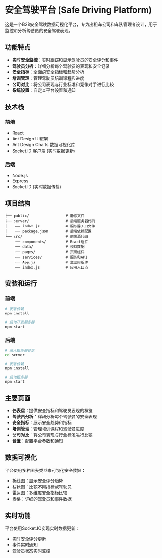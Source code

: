 # 安全驾驶平台 (Safe Driving Platform)

这是一个B2B安全驾驶数据可视化平台，专为出租车公司和车队管理者设计，用于监控和分析驾驶员的安全驾驶表现。

## 功能特点

- **实时安全监控**：实时跟踪和显示驾驶员的安全评分和事件
- **驾驶员分析**：详细分析每个驾驶员的表现和安全记录
- **安全指标**：全面的安全指标和趋势分析
- **培训管理**：管理驾驶员培训课程和进度
- **公司对比**：将公司表现与行业标准和竞争对手进行比较
- **系统设置**：自定义平台设置和通知

## 技术栈

### 前端
- React
- Ant Design UI框架
- Ant Design Charts 数据可视化库
- Socket.IO 客户端 (实时数据更新)

### 后端
- Node.js
- Express
- Socket.IO (实时数据传输)

## 项目结构

```
├── public/                 # 静态文件
├── server/                 # 后端服务器代码
│   ├── index.js            # 服务器入口文件
│   └── package.json        # 后端依赖配置
└── src/                    # 前端源代码
    ├── components/         # React组件
    ├── data/               # 模拟数据
    ├── pages/              # 页面组件
    ├── services/           # 服务和API
    ├── App.js              # 主应用组件
    └── index.js            # 应用入口点
```

## 安装和运行

### 前端

```bash
# 安装依赖
npm install

# 启动开发服务器
npm start
```

### 后端

```bash
# 进入服务器目录
cd server

# 安装依赖
npm install

# 启动服务器
npm start
```

## 主要页面

- **仪表盘**：提供安全指标和驾驶员表现的概览
- **驾驶员分析**：详细分析每个驾驶员的安全表现
- **安全指标**：展示安全趋势和指标
- **培训管理**：管理培训课程和驾驶员进度
- **公司对比**：将公司表现与行业标准进行比较
- **设置**：配置平台参数和通知

## 数据可视化

平台使用多种图表类型来可视化安全数据：

- 折线图：显示安全评分趋势
- 柱状图：比较不同指标或驾驶员
- 雷达图：多维度安全指标比较
- 表格：详细的驾驶员和事件数据

## 实时功能

平台使用Socket.IO实现实时数据更新：

- 实时安全评分更新
- 事件实时通知
- 驾驶员状态实时监控
